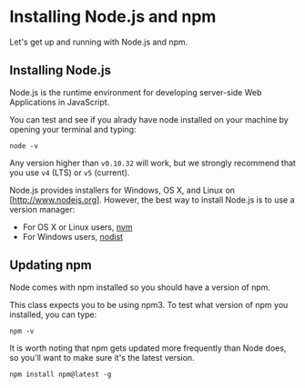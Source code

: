 # Installing Node.js and npm

Let's get up and running with Node.js and npm.

## Installing Node.js

Node.js is the runtime environment for developing server-side Web Applications in JavaScript.

You can test and see if you alrady have node installed on your machine
by opening your terminal and typing:

```
node -v
```

Any version higher than `v0.10.32` will work, but we strongly recommend
that you use `v4` (LTS) or `v5` (current).

Node.js provides installers for Windows, OS X, and Linux on
[http://www.nodejs.org]. However, the best way to install Node.js is
to use a version manager:

- For OS X or Linux users, [nvm]
- For Windows users, [nodist]

## Updating npm

Node comes with npm installed so you should have a version of npm.

This class expects you to be using npm3. To test what version of npm
you installed, you can type:

```
npm -v
```

It is worth noting that npm gets updated more frequently than Node does, so you'll want to make sure it's the latest version.

`npm install npm@latest -g`

[nvm]: https://github.com/creationix/nvm 
[nodist]: https://github.com/marcelklehr/nodist
